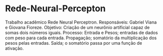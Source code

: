 # Rede-Neural-Percepton
Trabalho acadêmico Rede Neural Perceptron.
Responsáveis: Gabriel Viana e Giovana Fioreze.
Objetivo: Criação de um neurônio artificial capaz de somas dois números iguais. 
Processo: Entrada e Pesos; entradas de dados com peso para cada entrada. Propagação; somatório da multiplicação dos pesos pelas entradas. Saída; o somatório passa por uma função de ativação.
